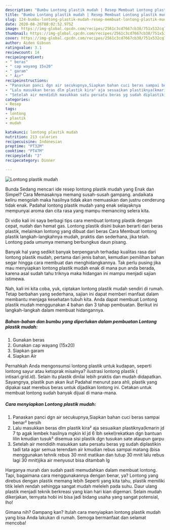 ```yaml
---
description: "Bumbu Lontong plastik mudah | Resep Membuat Lontong plastik mudah Yang Enak Banget"
title: "Bumbu Lontong plastik mudah | Resep Membuat Lontong plastik mudah Yang Enak Banget"
slug: 124-bumbu-lontong-plastik-mudah-resep-membuat-lontong-plastik-mudah-yang-enak-banget
date: 2020-08-26T08:02:52.975Z
image: https://img-global.cpcdn.com/recipes/2561c3cd7667cb38/751x532cq70/lontong-plastik-mudah-foto-resep-utama.jpg
thumbnail: https://img-global.cpcdn.com/recipes/2561c3cd7667cb38/751x532cq70/lontong-plastik-mudah-foto-resep-utama.jpg
cover: https://img-global.cpcdn.com/recipes/2561c3cd7667cb38/751x532cq70/lontong-plastik-mudah-foto-resep-utama.jpg
author: Aiden Gibson
ratingvalue: 3.1
reviewcount: 14
recipeingredient:
- " beras"
- " cap wayang 15x20"
- " garam"
- " Air"
recipeinstructions:
- "Panaskan panci dgn air secukupnya,Siapkan bahan cuci beras sampai benar² bersih"
- "Lalu masukkan beras dlm plastik kira² aja sesuaikan plastiknya(kmarin jd 7 tp agak lembek hasilnya mgkin kl jd 6 lbh sekel)rekatkan dgn bantuan lilin kmudian tusuk² disemua sisi plastik dgn tusukan sate ataupun garpu"
- "Setelah air mendidih masukkan satu persatu beras yg sudah diplastikin tadi tata agar semua terendam air kmudian rebus sampai matang (bisa menggunakan tehnik rebus 30 mnit matikan dan tutup 30 mnit lalu rebus lagi 30 mnit)jika air menyusut bisa ditambah lg"
categories:
- Resep
tags:
- lontong
- plastik
- mudah

katakunci: lontong plastik mudah 
nutrition: 213 calories
recipecuisine: Indonesian
preptime: "PT32M"
cooktime: "PT47M"
recipeyield: "3"
recipecategory: Dinner

---
```



![Lontong plastik mudah](https://img-global.cpcdn.com/recipes/2561c3cd7667cb38/751x532cq70/lontong-plastik-mudah-foto-resep-utama.jpg)

Bunda Sedang mencari ide resep lontong plastik mudah yang Enak dan Simpel? Cara Memasaknya memang susah-susah gampang. andaikata keliru mengolah maka hasilnya tidak akan memuaskan dan justru cenderung tidak enak. Padahal lontong plastik mudah yang enak selayaknya mempunyai aroma dan cita rasa yang mampu memancing selera kita.

Di vidio kali ini saya berbagi tips cara membuat lontong plastik dengan cepat, nudah dan hemat gas. Lontong plastik disini bukan berarti dari beras plastik, melainkan lontong yang dibuat dari beras Cara Membuat lontong plastik langkah-langkahnya mudah, praktis dan sederhana, jika telah. Lontong pada umumya memang berbungkus daun pisang.

Banyak hal yang sedikit banyak berpengaruh terhadap kualitas rasa dari lontong plastik mudah, pertama dari jenis bahan, kemudian pemilihan bahan segar hingga cara membuat dan menghidangkannya. Tak perlu pusing jika mau menyiapkan lontong plastik mudah enak di mana pun anda berada, karena asal sudah tahu triknya maka hidangan ini mampu menjadi sajian istimewa.


Nah, kali ini kita coba, yuk, ciptakan lontong plastik mudah sendiri di rumah. Tetap berbahan yang sederhana, sajian ini dapat memberi manfaat dalam membantu menjaga kesehatan tubuh kita. Anda dapat membuat Lontong plastik mudah menggunakan 4 bahan dan 3 tahap pembuatan. Berikut ini langkah-langkah dalam membuat hidangannya.

<!--inarticleads1-->

##### Bahan-bahan dan bumbu yang diperlukan dalam pembuatan Lontong plastik mudah:

1. Gunakan  beras
1. Gunakan  cap wayang (15x20)
1. Siapkan  garam
1. Siapkan  Air


Pernahkah Anda mengonsumsi lontong plastik untuk kudapan, seperti lontong sayur atau ketoprak misalnya? ilustrasi lontong plastik ( intisari.grid.id). Selain itu plastik dinilai lebih praktis dan mudah didapatkan. Sayangnya, plastik pun akan ikut Padahal menurut para ahli, plastik yang dipakai saat merebus beras untuk dijadikan lontong ini. Cetakan untuk membuat lontong sudah banyak dijual di mana-mana. 

<!--inarticleads2-->

##### Cara menyiapkan Lontong plastik mudah:

1. Panaskan panci dgn air secukupnya,Siapkan bahan cuci beras sampai benar² bersih
1. Lalu masukkan beras dlm plastik kira² aja sesuaikan plastiknya(kmarin jd 7 tp agak lembek hasilnya mgkin kl jd 6 lbh sekel)rekatkan dgn bantuan lilin kmudian tusuk² disemua sisi plastik dgn tusukan sate ataupun garpu
1. Setelah air mendidih masukkan satu persatu beras yg sudah diplastikin tadi tata agar semua terendam air kmudian rebus sampai matang (bisa menggunakan tehnik rebus 30 mnit matikan dan tutup 30 mnit lalu rebus lagi 30 mnit)jika air menyusut bisa ditambah lg


Harganya murah dan sudah pasti memudahkan dalam membuat lontong. Tapi, bagaimana cara menggunakannya dengan benar, ya? Lontong yang direbus dengan plastik memang lebih Seperti yang kita tahu, plastik memiliki titik leleh rendah sehingga sangat mudah meleleh pada suhu. Daur ulang plastik menjadi teknik berkreasi yang kian hari kian digemari. Selain mudah dikerjakan, ternyata hobi ini bisa jadi bidang usaha yang sangat potensial, lho! 

Gimana nih? Gampang kan? Itulah cara menyiapkan lontong plastik mudah yang bisa Anda lakukan di rumah. Semoga bermanfaat dan selamat mencoba!
